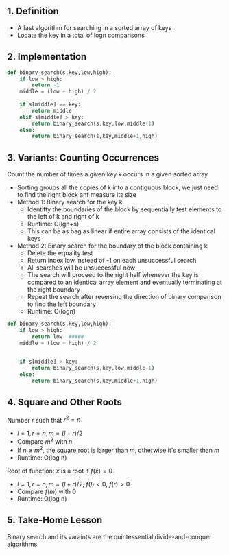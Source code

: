 

## 1. Definition 

* A fast algorithm for searching in a sorted array of keys
* Locate the key in a total of logn comparisons



## 2. Implementation

```python
def binary_search(s,key,low,high):
    if low > high:
        return -1
    middle = (low + high) / 2
    
    if s[middle] == key:
        return middle
    elif s[middle] > key:
        return binary_search(s,key,low,middle-1)
    else:
        return binary_search(s,key,middle+1,high)
```





## 3. Variants: Counting Occurrences

Count the number of times a given key k occurs in a given sorted array

* Sorting groups all the copies of k into a contiguous block, we just need to find the right block anf measure its size
* Method 1: Binary search for the key k
  * Identifty the boundaries of the block by sequentially test elements to the left of k and right of k
  * Runtime: O(lgn+s)
  * This can be as bag as linear if entire array consists of the identical keys
* Method 2: Binary search for the boundary of the block containing k
  * Delete the equality test
  * Return index low instead of -1 on each unsuccessful search
  * All searches will be unsuccessful now
  * The search will proceed to the right half whenever the key is compared to an identical array element and eventually terminating at the right boundary
  * Repeat the search after reversing the direction of binary comparison to find the left boundary
  * Runtime: O(logn)



```python
def binary_search(s,key,low,high):
    if low > high:
        return low  #####
    middle = (low + high) / 2
    

    if s[middle] > key:
        return binary_search(s,key,low,middle-1)
    else:
        return binary_search(s,key,middle+1,high)
```





## 4. Square and Other Roots

Number $r$ such that $r^2=n$

* $l=1,r=n,m=(l+r)/2$
* Compare $m^2$ with $n$
* If $n\geq m^2$, the square root is larger than $m$, otherwise it's smaller than $m$
* Runtime: O(log n)



Root of function: $x$ is a root if $f(x)=0$

- $l=1,r=n,m=(l+r)/2$, $f(l)<0$, $f(r)>0$
- Compare $f(m)$ with 0
- Runtime: O(log n)







## 5. Take-Home Lesson

Binary search and its varaints are the quintessential divide-and-conquer algorithms





















